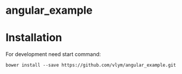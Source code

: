 # angular_example

Installation
============

For development need start command:

```
bower install --save https://github.com/vlym/angular_example.git
```
